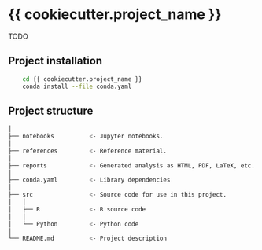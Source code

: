 # {{ cookiecutter.project_name }}

TODO

## Project installation

```bash
    cd {{ cookiecutter.project_name }} 
    conda install --file conda.yaml
```

## Project structure

```bash
│
├── notebooks          <- Jupyter notebooks. 
│
├── references         <- Reference material. 
│
├── reports            <- Generated analysis as HTML, PDF, LaTeX, etc.
│
├── conda.yaml         <- Library dependencies 
│
├── src                <- Source code for use in this project.
│   │
│   ├── R              <- R source code
│   │
│   └── Python         <- Python code
│
└── README.md          <- Project description
```

